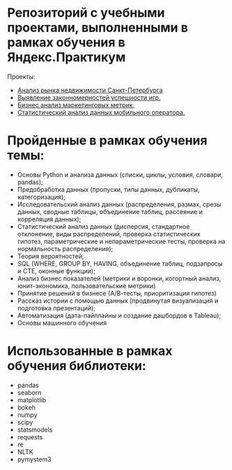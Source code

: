 # Репозиторий с учебными проектами, выполненными в рамках обучения в Яндекс.Практикум

Проекты:
- [Анализ рынка недвижимости Санкт-Петербурга](https://github.com/VolumExpress/educational-projects/tree/main/real-estate-analysis)
- [Выявление законномерностей успешности игр.](https://github.com/VolumExpress/educational-projects/tree/main/gamedev-analysis)
- [Бизнес анализ маркетинговых метрик.](https://github.com/VolumExpress/educational-projects/tree/main/business-performance-analysis)
- [Статистический анализ данных мобильного оператора.](https://github.com/VolumExpress/educational-projects/tree/main/statistical-analysis)


# Пройденные в рамках обучения темы:
- Основы Python и анализа данных (списки, циклы, условия, словари, pandas);
- Предобработка данных (пропуски, типы данных, дубликаты, категоризация);
- Исследовательский анализ данных (распределения, размах, срезы данных, сводные таблицы, объединение таблиц, рассеяние и корреляция данных);
- Статистический анализ данных (дисперсия, стандартное отклонение, виды распределений, проверка статистических гипотез, параметрические и непараметрические тесты, проверка на нормальность распределения);
- Теория вероятностей;
- SQL (WHERE, GROUP BY, HAVING, объединение таблиц, подзапросы и CTE, оконные функции);
- Анализ бизнес показателей (метрики и воронки, когортный анализ, юнит-экономика, пользовательские метрики)
- Принятие решений в бизнесе (А/В-тесты, приоритизация гипотез)
- Рассказ истории с помощью данных (продвинутая визуализация и подготовка презентаций);
- Автоматизация (дата-пайплайны и создание дашбордов в Tableau);
- Основы машинного обучения


# Использованные в рамках обучения библиотеки:
- pandas
- seaborn
- matplotlib
- bokeh
- numpy
- scipy
- statsmodels
- requests
- re
- NLTK
- pymystem3
